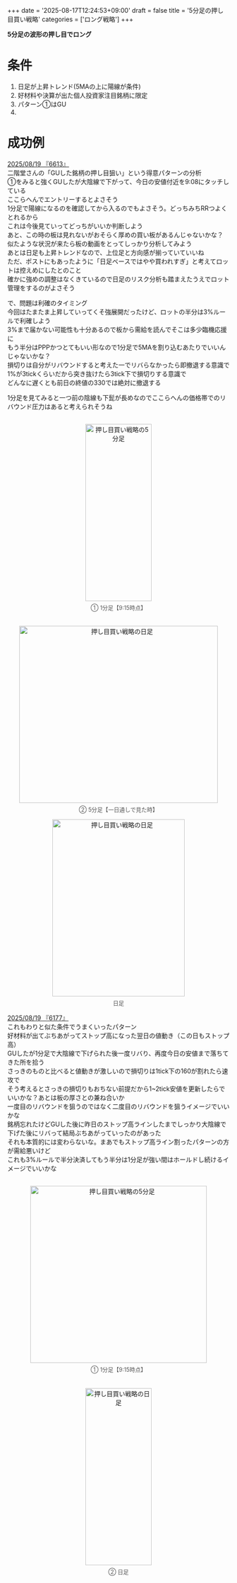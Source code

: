+++
date = '2025-08-17T12:24:53+09:00'
draft = false
title = '5分足の押し目買い戦略'
categories = ['ロング戦略']
+++

<b>5分足の波形の押し目でロング</b>  
<!--more-->

# 条件
1. 日足が上昇トレンド(5MAの上に陽線が条件)
2. 好材料や決算が出た個人投資家注目銘柄に限定  
3. パターン①はGU
4. 

# 成功例
<u>2025/08/19 『6613』</u>  
二階堂さんの「GUした銘柄の押し目狙い」という得意パターンの分析  
①をみると強くGUしたが大陰線で下がって、今日の安値付近を9:08にタッチしている  
ここらへんでエントリーするとよさそう  
1分足で陽線になるのを確認してから入るのでもよさそう。どっちみちRRつよくとれるから  
これは今後見ていってどっちがいいか判断しよう  
あと、この時の板は見れないがおそらく厚めの買い板があるんじゃないかな？  
似たような状況が来たら板の動画をとってしっかり分析してみよう  
あとは日足も上昇トレンドなので、上位足と方向感が揃っていていいね  
ただ、ポストにもあったように「日足ベースではやや買われすぎ」と考えてロットは控えめにしたとのこと  
確かに強めの調整はなくきているので日足のリスク分析も踏まえたうえでロット管理をするのがよさそう  

で、問題は利確のタイミング  
今回はたまたま上昇していってくそ強展開だったけど、ロットの半分は3%ルールで利確しよう  
3%まで届かない可能性も十分あるので板から需給を読んでそこは多少臨機応援に  
もう半分はPPPかつとてもいい形なので1分足で5MAを割り込むあたりでいいんじゃないかな？  
損切りは自分がリバウンドすると考えた一でリバらなかったら即撤退する意識で  
1%が3tickくらいだから突き抜けたら3tick下で損切りする意識で  
どんなに遅くとも前日の終値の330では絶対に撤退する  

1分足を見てみると一つ前の陰線も下髭が長めなのでここらへんの価格帯でのリバウンド圧力はあると考えられそうね
<div style="display: flex; gap: 20px; justify-content: center; flex-wrap: wrap; margin-top: 30px;">
<div style="text-align: center;">
<img src="/images/oshimegai/6613/0819-1minute.png" alt="押し目買い戦略の5分足" width="150" height="400">
<p style="margin-top: 5px; font-size: 0.9em; color: #555;">① 1分足【9:15時点】</p>
</div>
<div style="text-align: center;">
<img src="/images/oshimegai/6613/0819-1minute2.png" alt="押し目買い戦略の日足" width="450" height="400">
<p style="margin-top: 5px; font-size: 0.9em; color: #555;">② 5分足【一日通しで見た時】</p>
</div>
</div>
<div style="text-align: center;">
<img src="/images/oshimegai/6613/0819-day.png" alt="押し目買い戦略の日足" width="300" height="400">
<p style="margin-top: 5px; font-size: 0.9em; color: #555;">日足</p>
</div>
</div>

<u>2025/08/19 『6177』</u>  
これもわりと似た条件でうまくいったパターン  
好材料が出てぶちあがってストップ高になった翌日の値動き（この日もストップ高）  
GUしたが1分足で大陰線で下げられた後一度リバり、再度今日の安値まで落ちてきた所を拾う  
さっきのものと比べると値動きが激しいので損切りは1tick下の160が割れたら速攻で  
そう考えるとさっきの損切りもおちない前提だから1~2tick安値を更新したらでいいかな？あとは板の厚さとの兼ね合いか  
一度目のリバウンドを狙うのではなく二度目のリバウンドを狙うイメージでいいかな  
銘柄忘れたけどGUした後に昨日のストップ高ラインしたまでしっかり大陰線で下げた後にリバって結局ぶちあがっていったのがあった  
それも本質的には変わらないな。まあでもストップ高ライン割ったパターンの方が需給悪いけど  
これも3%ルールで半分決済してもう半分は1分足が強い間はホールドし続けるイメージでいいかな
<div style="display: flex; gap: 20px; justify-content: center; flex-wrap: wrap; margin-top: 30px;">
<div style="text-align: center;">
<img src="/images/oshimegai/6177/0819-1minute.png" alt="押し目買い戦略の5分足" width="400" height="400">
<p style="margin-top: 5px; font-size: 0.9em; color: #555;">① 1分足【9:15時点】</p>
</div>
<div style="text-align: center;">
<img src="/images/oshimegai/6177/0819-day.png" alt="押し目買い戦略の日足" width="150" height="400">
<p style="margin-top: 5px; font-size: 0.9em; color: #555;">② 日足</p>
</div>
</div>
